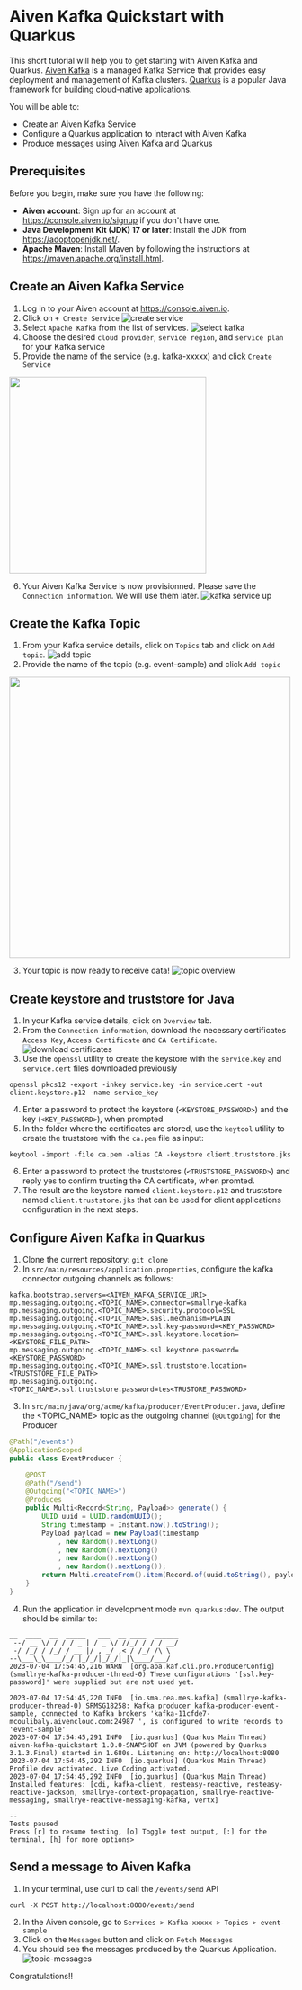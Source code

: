 # Aiven Kafka Quickstart with Quarkus

This short tutorial will help you to get starting with Aiven Kafka and Quarkus. [Aiven Kafka](https://docs.aiven.io/docs/products/kafka) is a managed Kafka Service that provides easy deployment and management of Kafka clusters. [Quarkus](https://quarkus.io/) is a popular Java framework for building cloud-native applications.

You will be able to:
- Create an Aiven Kafka Service
- Configure a Quarkus application to interact with Aiven Kafka
- Produce messages using Aiven Kafka and Quarkus

## Prerequisites

Before you begin, make sure you have the following:

- **Aiven account**: Sign up for an account at https://console.aiven.io/signup if you don't have one.
- **Java Development Kit (JDK) 17 or later**: Install the JDK from https://adoptopenjdk.net/.
- **Apache Maven**: Install Maven by following the instructions at https://maven.apache.org/install.html.

## Create an Aiven Kafka Service

1. Log in to your Aiven account at https://console.aiven.io. 
2. Click on `+ Create Service` 
![create service](images/add-service.png)
3. Select `Apache Kafka` from the list of services. 
![select kafka](images/select-kafka.png)
4. Choose the desired `cloud provider`, `service region`, and `service plan` for your Kafka service
5. Provide the name of the service (e.g. kafka-xxxxx) and click `Create Service`
<img src="images/create-kafka.png" width="350">

6. Your Aiven Kafka Service is now provisionned. Please save the `Connection information`. We will use them later.
![kafka service up](images/kafka-service-up.png)

## Create the Kafka Topic

1. From your Kafka service details, click on `Topics` tab and click on `Add topic`.
![add topic](images/add-topic.png)
2. Provide the name of the topic (e.g. event-sample) and click `Add topic`
<img src="images/add-topic-name.png" width="500">

3. Your topic is now ready to receive data!
![topic overview](images/topic-overview.png)

## Create keystore and truststore for Java

1. In your Kafka service details, click on `Overview` tab.
2. From the `Connection information`, download the necessary certificates `Access Key`, `Access Certificate` and `CA Certificate`.
![download certificates](images/download-certificates.png)
3. Use the `openssl` utility to create the keystore with the `service.key` and `service.cert` files downloaded previously
```
openssl pkcs12 -export -inkey service.key -in service.cert -out client.keystore.p12 -name service_key
```
4. Enter a password to protect the keystore (`<KEYSTORE_PASSWORD>`) and the key (`<KEY_PASSWORD>`), when prompted
5. In the folder where the certificates are stored, use the `keytool` utility to create the truststore with the `ca.pem` file as input:
```
keytool -import -file ca.pem -alias CA -keystore client.truststore.jks
```
6. Enter a password to protect the truststores (`<TRUSTSTORE_PASSWORD>`) and reply yes to confirm trusting the CA certificate, when promted.
7. The result are the keystore named `client.keystore.p12` and truststore named `client.truststore.jks` that can be used for client applications configuration in the next steps.

## Configure Aiven Kafka in Quarkus

1. Clone the current repository: `git clone`
2. In `src/main/resources/application.properties`, configure the kafka connector outgoing channels as follows:
```
kafka.bootstrap.servers=<AIVEN_KAFKA_SERVICE_URI>
mp.messaging.outgoing.<TOPIC_NAME>.connector=smallrye-kafka
mp.messaging.outgoing.<TOPIC_NAME>.security.protocol=SSL
mp.messaging.outgoing.<TOPIC_NAME>.sasl.mechanism=PLAIN
mp.messaging.outgoing.<TOPIC_NAME>.ssl.key-password=<KEY_PASSWORD>
mp.messaging.outgoing.<TOPIC_NAME>.ssl.keystore.location=<KEYSTORE_FILE_PATH>
mp.messaging.outgoing.<TOPIC_NAME>.ssl.keystore.password=<KEYSTORE_PASSWORD>
mp.messaging.outgoing.<TOPIC_NAME>.ssl.truststore.location=<TRUSTSTORE_FILE_PATH>
mp.messaging.outgoing.<TOPIC_NAME>.ssl.truststore.password=tes<TRUSTORE_PASSWORD>
```
3. In `src/main/java/org/acme/kafka/producer/EventProducer.java`, define the <TOPIC_NAME> topic as the outgoing channel (`@Outgoing`) for the Producer  
```java
@Path("/events")
@ApplicationScoped
public class EventProducer {

    @POST
    @Path("/send")
    @Outgoing("<TOPIC_NAME>")
    @Produces
    public Multi<Record<String, Payload>> generate() {
        UUID uuid = UUID.randomUUID();
        String timestamp = Instant.now().toString();
        Payload payload = new Payload(timestamp
            , new Random().nextLong()
            , new Random().nextLong()
            , new Random().nextLong()
            , new Random().nextLong());
        return Multi.createFrom().item(Record.of(uuid.toString(), payload));
    }
}
```
4. Run the application in development mode `mvn quarkus:dev`. The output should be similar to:
```log
__  ____  __  _____   ___  __ ____  ______
 --/ __ \/ / / / _ | / _ \/ //_/ / / / __/
 -/ /_/ / /_/ / __ |/ , _/ ,< / /_/ /\ \
--\___\_\____/_/ |_/_/|_/_/|_|\____/___/
2023-07-04 17:54:45,216 WARN  [org.apa.kaf.cli.pro.ProducerConfig] (smallrye-kafka-producer-thread-0) These configurations '[ssl.key-password]' were supplied but are not used yet.

2023-07-04 17:54:45,220 INFO  [io.sma.rea.mes.kafka] (smallrye-kafka-producer-thread-0) SRMSG18258: Kafka producer kafka-producer-event-sample, connected to Kafka brokers 'kafka-11cfde7-mcoulibaly.aivencloud.com:24987 ', is configured to write records to 'event-sample'
2023-07-04 17:54:45,291 INFO  [io.quarkus] (Quarkus Main Thread) aiven-kafka-quickstart 1.0.0-SNAPSHOT on JVM (powered by Quarkus 3.1.3.Final) started in 1.680s. Listening on: http://localhost:8080
2023-07-04 17:54:45,292 INFO  [io.quarkus] (Quarkus Main Thread) Profile dev activated. Live Coding activated.
2023-07-04 17:54:45,292 INFO  [io.quarkus] (Quarkus Main Thread) Installed features: [cdi, kafka-client, resteasy-reactive, resteasy-reactive-jackson, smallrye-context-propagation, smallrye-reactive-messaging, smallrye-reactive-messaging-kafka, vertx]

--
Tests paused
Press [r] to resume testing, [o] Toggle test output, [:] for the terminal, [h] for more options>
```

## Send a message to Aiven Kafka

1. In your terminal, use curl to call the `/events/send` API
```
curl -X POST http://localhost:8080/events/send
```
2. In the Aiven console, go to `Services > Kafka-xxxxx > Topics > event-sample`
3. Click on the `Messages` button and click on `Fetch Messages`
4. You should see the messages produced by the Quarkus Application.
![topic-messages](images/topic-messages.png)

Congratulations!! 